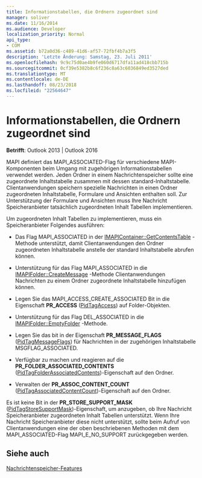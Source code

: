 ```yaml
---
title: Informationstabellen, die Ordnern zugeordnet sind
manager: soliver
ms.date: 11/16/2014
ms.audience: Developer
localization_priority: Normal
api_type:
- COM
ms.assetid: b72a0d36-c489-41d6-af57-72fbf4b7a3f5
description: 'Letzte Änderung: Samstag, 23. Juli 2011'
ms.openlocfilehash: 9c9c75d0ae4b9fe060d6717dfa11ad418cbb715b
ms.sourcegitcommit: 0cf39e5382b8c6f236c8a63c6036849ed3527ded
ms.translationtype: MT
ms.contentlocale: de-DE
ms.lasthandoff: 08/23/2018
ms.locfileid: "22564647"
---
```

# <a name="folder-associated-information-tables"></a>Informationstabellen, die Ordnern zugeordnet sind

  
  
**Betrifft**: Outlook 2013 | Outlook 2016 
  
MAPI definiert das MAPI_ASSOCIATED-Flag für verschiedene MAPI-Komponenten beim Umgang mit zugehörigen Informationstabellen verwendet werden. Jeden Ordner in einem Nachrichtenspeicher sollte eine zugeordnete Inhaltstabelle zusammen mit dessen standard-Inhaltstabelle. Clientanwendungen speichern spezielle Nachrichten in einen Ordner zugeordneten Inhaltstabelle, Formulare und Ansichten enthalten soll. Zur Unterstützung der Formulare und Ansichten muss Ihre Nachricht Speicheranbieter tatsächlich zugeordneten Inhalt Tabellen implementieren.
  
Um zugeordneten Inhalt Tabellen zu implementieren, muss ein Speicheranbieter Folgendes ausführen:
  
- Das Flag MAPI_ASSOCIATED in der [IMAPIContainer::GetContentsTable](imapicontainer-getcontentstable.md) -Methode unterstützt, damit Clientanwendungen den Ordner zugeordneten Inhaltstabelle anstelle der standard Inhaltstabelle abrufen können. 
    
- Unterstützung für das Flag MAPI_ASSOCIATED in die [IMAPIFolder::CreateMessage](imapifolder-createmessage.md) -Methode Clientanwendungen Nachrichten zu einem Ordner zugeordnete Inhaltstabelle hinzufügen können. 
    
- Legen Sie das MAPI_ACCESS_CREATE_ASSOCIATED Bit in die Eigenschaft **PR_ACCESS** ([PidTagAccess](pidtagaccess-canonical-property.md)) auf Folder-Objekten.
    
- Unterstützung für das Flag DEL_ASSOCIATED in die [IMAPIFolder::EmptyFolder](imapifolder-emptyfolder.md) -Methode. 
    
- Legen Sie das bit in der Eigenschaft **PR_MESSAGE_FLAGS** ([PidTagMessageFlags](pidtagmessageflags-canonical-property.md)) für Nachrichten in der zugehörigen Inhaltstabelle MSGFLAG_ASSOCIATED.
    
- Verfügbar zu machen und reagieren auf die **PR_FOLDER_ASSOCIATED_CONTENTS** ([PidTagFolderAssociatedContents](pidtagfolderassociatedcontents-canonical-property.md))-Eigenschaft auf den Ordner.
    
- Verwalten der **PR_ASSOC_CONTENT_COUNT** ([PidTagAssociatedContentCount](pidtagassociatedcontentcount-canonical-property.md))-Eigenschaft auf den Ordner.
    
Es ist keine Bit in der **PR_STORE_SUPPORT_MASK** ([PidTagStoreSupportMask](pidtagstoresupportmask-canonical-property.md))-Eigenschaft, um anzugeben, ob Ihre Nachricht Speicheranbieter zugeordneten Inhalt Tabellen unterstützt. Wenn Ihre Nachricht Speicheranbieter diese nicht unterstützt, sollte beim Aufruf von Clientanwendungen eine der oben beschriebenen Methoden mit dem MAPI_ASSOCIATED-Flag MAPI_E_NO_SUPPORT zurückgegeben werden.
  
## <a name="see-also"></a>Siehe auch



[Nachrichtenspeicher-Features](message-store-features.md)

